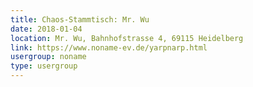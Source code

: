 ```yaml
---
title: Chaos-Stammtisch: Mr. Wu
date: 2018-01-04
location: Mr. Wu, Bahnhofstrasse 4, 69115 Heidelberg
link: https://www.noname-ev.de/yarpnarp.html
usergroup: noname
type: usergroup
---
```

